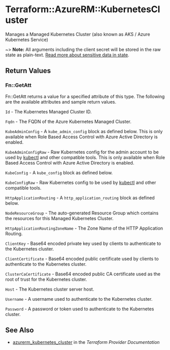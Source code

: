 # Terraform::AzureRM::KubernetesCluster

Manages a Managed Kubernetes Cluster (also known as AKS / Azure Kubernetes Service)

~> **Note:** All arguments including the client secret will be stored in the raw state as plain-text. [Read more about sensitive data in state](/docs/state/sensitive-data.html).

## Return Values

### Fn::GetAtt

Fn::GetAtt returns a value for a specified attribute of this type. The following are the available attributes and sample return values.

`Id` - The Kubernetes Managed Cluster ID.

`Fqdn` - The FQDN of the Azure Kubernetes Managed Cluster.

`KubeAdminConfig` - A `kube_admin_config` block as defined below. This is only available when Role Based Access Control with Azure Active Directory is enabled.

`KubeAdminConfigRaw` - Raw Kubernetes config for the admin account to be used by [kubectl](https://kubernetes.io/docs/reference/kubectl/overview/) and other compatible tools. This is only available when Role Based Access Control with Azure Active Directory is enabled.

`KubeConfig` - A `kube_config` block as defined below.

`KubeConfigRaw` - Raw Kubernetes config to be used by [kubectl](https://kubernetes.io/docs/reference/kubectl/overview/) and other compatible tools.

`HttpApplicationRouting` - A `http_application_routing` block as defined below.

`NodeResourceGroup` - The auto-generated Resource Group which contains the resources for this Managed Kubernetes Cluster.

`HttpApplicationRoutingZoneName` - The Zone Name of the HTTP Application Routing.

`ClientKey` - Base64 encoded private key used by clients to authenticate to the Kubernetes cluster.

`ClientCertificate` - Base64 encoded public certificate used by clients to authenticate to the Kubernetes cluster.

`ClusterCaCertificate` - Base64 encoded public CA certificate used as the root of trust for the Kubernetes cluster.

`Host` - The Kubernetes cluster server host.

`Username` - A username used to authenticate to the Kubernetes cluster.

`Password` - A password or token used to authenticate to the Kubernetes cluster.

## See Also

* [azurerm_kubernetes_cluster](https://www.terraform.io/docs/providers/azurerm/r/kubernetes_cluster.html) in the _Terraform Provider Documentation_
